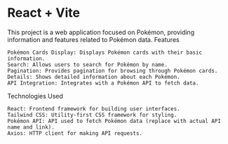 # React + Vite

This project is a web application focused on Pokémon, providing information and features related to Pokémon data.
Features

    Pokémon Cards Display: Displays Pokémon cards with their basic information.
    Search: Allows users to search for Pokémon by name.
    Pagination: Provides pagination for browsing through Pokémon cards.
    Details: Shows detailed information about each Pokémon.
    API Integration: Integrates with a Pokémon API to fetch data.

Technologies Used

    React: Frontend framework for building user interfaces.
    Tailwind CSS: Utility-first CSS framework for styling.
    Pokémon API: API used to fetch Pokémon data (replace with actual API name and link).
    Axios: HTTP client for making API requests.
